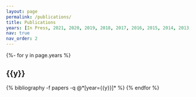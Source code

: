 ```yaml
---
layout: page
permalink: /publications/
title: Publications
years: [In Press, 2021, 2020, 2019, 2018, 2017, 2016, 2015, 2014, 2013, 2012, 2011, 2010, 2009, 2008, 2007, 2006, 2005, 2004, 2003, 2002]
nav: true
nav_order: 2
---
```

<!-- _pages/publications.md -->
<div class="publications">

{%- for y in page.years %}
  <h2 class="year">{{y}}</h2>
  {% bibliography -f papers -q @*[year={{y}}]* %}
{% endfor %}

</div>
